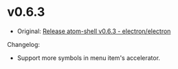 # v0.6.3

* Original: [Release atom-shell v0.6.3 - electron/electron](https://github.com/electron/electron/releases/tag/v0.6.3)

Changelog:

* Support more symbols in menu item's accelerator.
